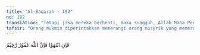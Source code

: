 ```yaml
---
title: "Al-Baqarah - 192"
no: 192
translation: "Tetapi jika mereka berhenti, maka sungguh, Allah Maha Pengampun, Maha Penyayang."
tafsir: "Orang mukmin diperintahkan memerangi orang musyrik yang memerangi mereka di mana saja dijumpai, baik di tanah halal maupun di tanah haram (Mekah dan sekitarnya). Dasarnya Mekah dan sekitarnya menjadi tanah haram ialah sebagaimana dalam sebuah hadis sahih pula:\n\nDari Ibnu 'Abbas disebutkan bahwa Rasulullah pada hari pembebasan kota Mekah bersabda, bahwa negeri ini menjadi tanah haram semenjak Allah menciptakan langit dan bumi sampai hari kiamat nanti. Tidak pernah dihalalkan kecuali pada saat di siang hari ini dan saat itu ialah saatku ini. Tanah haram Mekah itu menjadi tanah haram sampai hari kiamat tidak boleh dicabut tanam-tanaman dan tidak boleh dirusak padang luasnya. Jika ada seorang diperkenankan berperang di Mekah dengan alasan bahwa Rasulullah pernah melakukan serupa itu, katakanlah kepadanya, bahwa Allah mengizinkan hal itu kepada Rasul-Nya dan tidak mengizinkan kepada kamu. (Riwayat al-Bukhari dan Muslim)\n\nOrang-orang mukmin diperintahkan pula mengusir kaum musyrik dari Mekah, karena kaum musyrik itu pernah mengusir mereka dari sana, dan keberadaan orang-orang musyrik di Mekah (tanah haram) berbahaya bagi kemurnian agama dan akan menimbulkan fitnah yang lebih besar bahayanya daripada berperang di tanah haram. Maksud fitnah di sini ialah penganiayaan oleh kaum musyrik terhadap kaum Muslimin dengan pengusiran, penyiksaan, perampasan harta, serta merintangi pelaksanaan ibadah dan sebagainya. Jika demikian maka orang mukmin diperintah untuk membalasnya dengan peperangan juga. Demikianlah balasan yang harus diberikan kepada kaum musyrikin, tetapi jika kaum musyrikin itu menghentikan peperangan dan akhirnya menjadi mukmin, maka mereka tidak boleh diganggu, karena hal-hal yang menyebabkan mereka harus diperangi tidak ada lagi, Allah Maha Pengampun, Maha Pengasih dan Maha Penyayang."
---
```


فَاِنِ انْتَهَوْا فَاِنَّ اللّٰهَ غَفُوْرٌ رَّحِيْمٌ 
